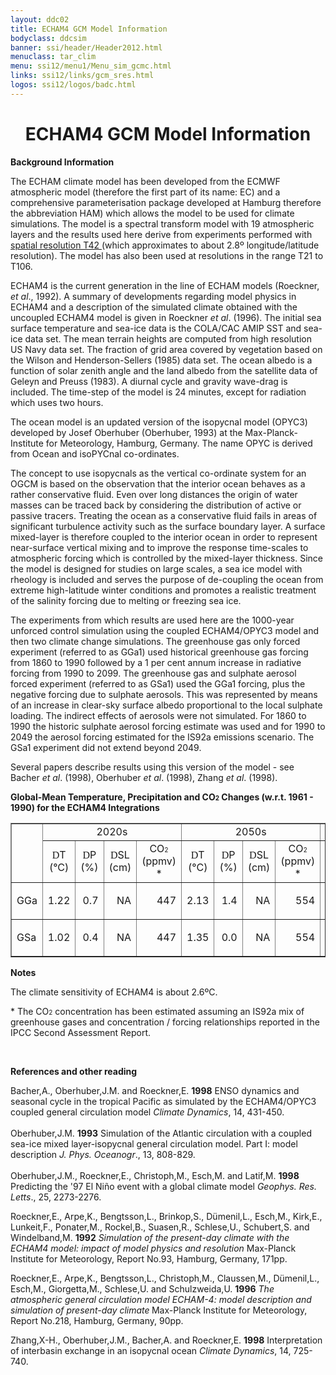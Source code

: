 ```yaml
---
layout: ddc02
title: ECHAM4 GCM Model Information
bodyclass: ddcsim
banner: ssi/header/Header2012.html
menuclass: tar_clim
menu: ssi12/menu1/Menu_sim_gcmc.html
links: ssi12/links/gcm_sres.html
logos: ssi12/logos/badc.html
---
```

 <div id="pagetitle">
 <h1 align="center">ECHAM4 GCM Model Information </h1>
 </div>
 <!-- End of Page Title Block -->
 
 
 <!-- Insert Model Info Here -->
 <P><B>Background Information</B></P>
 
 <P>The ECHAM climate model has been developed from the ECMWF atmospheric
 model (therefore the first part of its name: EC) and a comprehensive
 parameterisation package developed at Hamburg therefore the abbreviation
 HAM) which allows the model to be used for climate simulations.
 The model is a spectral transform model with 19 atmospheric layers
 and the results used here derive from experiments performed with
 <A HREF="echam4_landsea.html"> spatial resolution T42 </A>(which
 approximates to about 2.8&ordm; longitude/latitude resolution). The
 model has also been used at resolutions in the range T21 to T106.</P>
 
 <P>ECHAM4 is the current generation in the line of ECHAM models
 (Roeckner, <I>et al</I>., 1992). A summary of developments regarding
 model physics in ECHAM4 and a description of the simulated climate
 obtained with the uncoupled ECHAM4 model is given in Roeckner
 <I>et al</I>. (1996). The initial sea surface temperature and
 sea-ice data is the COLA/CAC AMIP SST and sea-ice data set. The
 mean terrain heights are computed from high resolution US Navy
 data set. The fraction of grid area covered by vegetation based
 on the Wilson and Henderson-Sellers (1985) data set. The ocean
 albedo is a function of solar zenith angle and the land albedo
 from the satellite data of Geleyn and Preuss (1983). A diurnal
 cycle and gravity wave-drag is included. The time-step of the
 model is 24 minutes, except for radiation which uses two hours.</P>
 
 <P>The ocean model is an updated version of the isopycnal model
 (OPYC3) developed by Josef Oberhuber (Oberhuber, 1993) at the
 Max-Planck-Institute for Meteorology, Hamburg, Germany. The name
 OPYC is derived from Ocean and isoPYCnal co-ordinates.</P>
 
 <P>The concept to use isopycnals as the vertical co-ordinate system
 for an OGCM is based on the observation that the interior ocean
 behaves as a rather conservative fluid. Even over long distances
 the origin of water masses can be traced back by considering the
 distribution of active or passive tracers. Treating the ocean
 as a conservative fluid fails in areas of significant turbulence
 activity such as the surface boundary layer. A surface mixed-layer
 is therefore coupled to the interior ocean in order to represent
 near-surface vertical mixing and to improve the response time-scales
 to atmospheric forcing which is controlled by the mixed-layer
 thickness. Since the model is designed for studies on large scales,
 a sea ice model with rheology is included and serves the purpose
 of de-coupling the ocean from extreme high-latitude winter conditions
 and promotes a realistic treatment of the salinity forcing due
 to melting or freezing sea ice.</P>
 
 <P>The experiments from which results are used here are the 1000-year
 unforced control simulation using the coupled ECHAM4/OPYC3 model
 and then two climate change simulations. The greenhouse gas only
 forced experiment (referred to as GGa1) used historical greenhouse
 gas forcing from 1860 to 1990 followed by a 1 per cent annum increase
 in radiative forcing from 1990 to 2099. The greenhouse gas and
 sulphate aerosol forced experiment (referred to as GSa1) used
 the GGa1 forcing, plus the negative forcing due to sulphate aerosols.
 This was represented by means of an increase in clear-sky surface
 albedo proportional to the local sulphate loading. The indirect
 effects of aerosols were not simulated. For 1860 to 1990 the historic
 sulphate aerosol forcing estimate was used and for 1990 to 2049
 the aerosol forcing estimated for the IS92a emissions scenario.
 The GSa1 experiment did not extend beyond 2049.</P>
 
 <P>Several papers describe results using this version of the model - see Bacher
 <I>et al</I>. (1998), Oberhuber <I>et al</I>. (1998), Zhang <I>et al</I>. (1998).</P>
 
 <P><B>Global-Mean Temperature, Precipitation and CO<FONT SIZE="-2">2</FONT> Changes
 (w.r.t. 1961 - 1990) for the ECHAM4 Integrations</B></P>
 
 <TABLE WIDTH="95%" BORDER="1" align="center" CELLPADDING="0" CELLSPACING="2">
 <TR>
 <TD ROWSPAN="2" ></TD>
 <TD COLSPAN="4" align="center">2020s</TD>
 <TD COLSPAN="4" align="center">2050s</TD>
 <TD COLSPAN="4" align="center">2080s</TD>
 </TR>
 <TR>
 <TD ALIGN="CENTER" HEIGHT="33" WIDTH="8%"><FONT FACE="Symbol">D</FONT>T<BR
 CLEAR="ALL">(&deg;C)</TD>
 <TD ALIGN="CENTER" WIDTH="8%" HEIGHT="33"><FONT FACE="Symbol">D</FONT>P<BR
 CLEAR="ALL">(%)</TD>
 <TD ALIGN="CENTER" WIDTH="8%" HEIGHT="33"><FONT FACE="Symbol">D</FONT>SL<BR
 CLEAR="ALL">(cm)</TD>
 <TD ALIGN="CENTER" WIDTH="8%" HEIGHT="33">CO<FONT SIZE="-2">2</FONT><BR
 CLEAR="ALL">(ppmv) *</TD>
 <TD ALIGN="CENTER" WIDTH="8%" HEIGHT="33"><FONT FACE="Symbol">D</FONT>T<BR
 CLEAR="ALL">(&deg;C)</TD>
 <TD ALIGN="CENTER" WIDTH="8%" HEIGHT="33"><FONT FACE="Symbol">D</FONT>P<BR
 CLEAR="ALL">(%)</TD>
 <TD ALIGN="CENTER" WIDTH="8%" HEIGHT="33"><FONT FACE="Symbol">D</FONT>SL<BR
 CLEAR="ALL">(cm)</TD>
 <TD ALIGN="CENTER" WIDTH="8%" HEIGHT="33">CO<FONT SIZE="-2">2
 </FONT><BR CLEAR="ALL">(ppmv) *</TD>
 <TD ALIGN="CENTER" WIDTH="8%" HEIGHT="33"><FONT FACE="Symbol">D</FONT>T<BR
 CLEAR="ALL">(&deg;C)</TD>
 <TD ALIGN="CENTER" WIDTH="8%" HEIGHT="33"><FONT FACE="Symbol">D</FONT>
 P<BR CLEAR="ALL">(%)</TD>
 <TD ALIGN="CENTER" WIDTH="8%" HEIGHT="33"><FONT FACE="Symbol">D</FONT>SL<BR
 CLEAR="ALL">(cm)</TD>
 <TD ALIGN="CENTER" WIDTH="8%" HEIGHT="33">CO<FONT SIZE="-2">2
 </FONT><BR CLEAR="ALL">(ppmv) *</TD>
 </TR>
 <TR>
 <TD WIDTH="8%" HEIGHT="17">GGa</TD>
 <TD WIDTH="8%" HEIGHT="17">
 <P ALIGN="right">1.22</p></TD>
 <TD WIDTH="8%" HEIGHT="17">
 <P ALIGN="right">0.7</p></TD>
 <TD WIDTH="8%" HEIGHT="17">
 <P ALIGN="right">NA</p></TD>
 <TD WIDTH="8%" HEIGHT="17">
 <P ALIGN="right">447</p></TD>
 <TD WIDTH="8%" HEIGHT="17">
 <P ALIGN="right">2.13</p></TD>
 <TD WIDTH="8%" HEIGHT="17">
 <P ALIGN="right">1.4</p></TD>
 <TD WIDTH="8%" HEIGHT="17">
 <P ALIGN="right">NA</p></TD>
 <TD WIDTH="8%" HEIGHT="17">
 <P ALIGN="right">554</p></TD>
 <TD WIDTH="8%" HEIGHT="17">
 <P ALIGN="right">3.02</p></TD>
 <TD WIDTH="8%" HEIGHT="17">
 <P ALIGN="right">2.1</p></TD>
 <TD WIDTH="8%" HEIGHT="17">
 <P ALIGN="right">NA</p></TD>
 <TD WIDTH="8%" HEIGHT="17">
 <P ALIGN="right">697</p></TD>
 </TR>
 <TR>
 <TD WIDTH="8%" HEIGHT="17">GSa</TD>
 <TD WIDTH="8%" HEIGHT="17">
 <P ALIGN="right">1.02</p></TD>
 <TD WIDTH="8%" HEIGHT="17">
 <P ALIGN="right">0.4</p></TD>
 <TD WIDTH="8%" HEIGHT="17">
 <P ALIGN="right">NA</p></TD>
 <TD WIDTH="8%" HEIGHT="17">
 <P ALIGN="right">447</p></TD>
 <TD WIDTH="8%" HEIGHT="17">
 <P ALIGN="right">1.35</p></TD>
 <TD WIDTH="8%" HEIGHT="17">
 <P ALIGN="right">0.0</p></TD>
 <TD WIDTH="8%" HEIGHT="17">
 <P ALIGN="right">NA</p></TD>
 <TD WIDTH="8%" HEIGHT="17">
 <P ALIGN="right">554</p></TD>
 <TD WIDTH="8%" HEIGHT="17">
 <P ALIGN="right">NA</p></TD>
 <TD WIDTH="8%" HEIGHT="17">
 <P ALIGN="right">NA</p></TD>
 <TD WIDTH="8%" HEIGHT="17">
 <P ALIGN="right">NA</p></TD>
 <TD WIDTH="8%" HEIGHT="17">
 <P ALIGN="right">697</p></TD>
 </TR>
 </TABLE>
 
 <P><B>Notes</B></P>
 <P>The climate sensitivity of ECHAM4 is about 2.6&ordm;C.</P>
 <P>* The CO<FONT SIZE="-2">2</FONT> concentration has been estimated
 assuming an IS92a mix of greenhouse gases and concentration /
 forcing relationships reported in the IPCC Second Assessment Report.</P>
 
 <P>&nbsp;</P>
 
 <P><B>References and other reading</B></P>
 
 <P>Bacher,A., Oberhuber,J.M. and Roeckner,E. <B>1998</B> ENSO
 dynamics and seasonal cycle in the tropical Pacific as simulated
 by the ECHAM4/OPYC3 coupled general circulation model <I>Climate
 Dynamics</I>, 14, 431-450.<BR>
 <BR>
 Oberhuber,J.M. <B>1993</B> Simulation of the Atlantic circulation
 with a coupled sea-ice mixed layer-isopycnal general circulation
 model. Part I: model description <I>J. Phys. Oceanogr</I>., 13,
 808-829.<BR>
 <BR>
 Oberhuber,J.M., Roeckner,E., Christoph,M., Esch,M. and Latif,M.
 <B>1998</B> Predicting the '97 El Ni&ntilde;o event with a global
 climate model <I>Geophys. Res. Letts</I>., 25, 2273-2276.</P>
 
 <P>Roeckner,E., Arpe,K., Bengtsson,L., Brinkop,S., D&uuml;menil,L.,
 Esch,M., Kirk,E., Lunkeit,F., Ponater,M., Rockel,B., Suasen,R.,
 Schlese,U., Schubert,S. and Windelband,M. <B>1992</B> <I>Simulation
 of the present-day climate with the ECHAM4 model: impact of model
 physics and resolution</I> Max-Planck Institute for Meteorology,
 Report No.93, Hamburg, Germany, 171pp.</P>
 
 <P>Roeckner,E., Arpe,K., Bengtsson,L., Christoph,M., Claussen,M.,
 D&uuml;menil,L., Esch,M., Giorgetta,M., Schlese,U. and Schulzweida,U.
 <B>1996</B> <I>The atmospheric general circulation model ECHAM-4:
 model description and simulation of present-day climate<B> </B></I>Max-Planck
 Institute for Meteorology, Report No.218, Hamburg, Germany, 90pp.</P>
 
 <P>Zhang,X-H., Oberhuber,J.M., Bacher,A. and Roeckner,E. <B>1998</B>
 Interpretation of interbasin exchange in an isopycnal ocean <I>Climate
 Dynamics</I>, 14, 725-740.
 
 <p>&nbsp;</p>
 
 
 
 <p></p>
 
 <!-- end of center column -->
